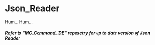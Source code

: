 # Json_Reader
Hum... Hum...

##### Refer to "MC_Command_IDE" reposetry for up to date version of Json Reader
